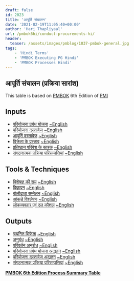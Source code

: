 ```yaml
---
draft: false
id: 2023   
title: 'आपूर्ति संचालन'
date: '2021-02-19T11:05:40+00:00'
author: 'Hari Thapliyaal'
url: /pmbok6hi/conduct-procurements-hi/
header:
  teaser: /assets/images/pmblog/1037-pmbok-general.jpg
tags:
    - 'Hindi Terms'
    - 'PMBOK Executing PG Hindi'
    - 'PMBOK Processes Hindi'
---
```


## आपूर्ति संचालन (प्रक्रिया सारांश)

This table is based on [PMBOK](https://www.pmi.org/pmbok-guide-standards) 6th Edition of [PMI](https://www.pmi.org)

## Inputs

- [परियोजना प्रबंध योजना](/pmbok6hi/project-management-plan-hi) [~English](/pmbok6/Project-Management-Plan)
- [परियोजना दस्तावेज](/pmbok6hi/project-documents-hi) [~English](/pmbok6/Project-Documents)
- [आपूर्ति दस्तावेज](/pmbok6hi/procurement-documentation-hi) [~English](/pmbok6/Procurement-Documentation)
- [विक्रेता के प्रस्ताव](/pmbok6hi/seller-proposals-hi) [~English](/pmbok6/Seller-Proposals)
- [प्रतिष्ठान परिवेश के कारक](/pmbok6hi/enterprise-environmental-factors-hi) [~English](/pmbok6/Enterprise-Environmental-Factors)
- [संगठनात्मक प्रक्रिया परिसम्पत्तियां](/pmbok6hi/organizational-process-assets-hi) [~English](/pmbok6/Organizational-Process-Assets)

## Tools &amp; Techniques

- [विशेषज्ञ की राय](/pmbok6hi/expert-judgement-hi) [~English](/pmbok6/Expert-Judgement)
- [विज्ञापन](/pmbok6hi/advertising-hi) [~English](/pmbok6/Advertising)
- [बोलीदाता सम्मेलन](/pmbok6hi/bidder-conferences-hi) [~English](/pmbok6/Bidder-Conferences)
- [आंकड़े विश्लेषण](/pmbok6hi/data-analysis-hi) [~English](/pmbok6/Data-Analysis)
- [लोकव्यवहार एवं दल कौशल](/pmbok6hi/interpersonal-and-team-skills-hi) [~English](/pmbok6/Interpersonal-And-Team-Skills)

## Outputs

- [चयनित विक्रेता](/pmbok6hi/selected-sellers-hi) [~English](/pmbok6/Selected-Sellers)
- [अनुबंध](/pmbok6hi/agreements-hi) [~English](/pmbok6/Agreements)
- [परिवर्तन अनुरोध](/pmbok6hi/change-requests-hi) [~English](/pmbok6/Change-Requests)
- [परियोजना प्रबंध योजना अद्यतन](/pmbok6hi/project-management-plan-updates-hi) [~English](/pmbok6/Project-Management-Plan-Updates)
- [परियोजना दस्तावेज अद्यतन](/pmbok6hi/project-documents-updates-hi) [~English](/pmbok6/Project-Documents-Updates)
- [संगठनात्मक प्रक्रिया परिसम्पत्तियां](/pmbok6hi/organizational-process-assets-updates-hi) [~English](/pmbok6/Organizational-Process-Assets-Updates)

**[PMBOK 6th Edition Process Summary Table](process-groups-and-processes-in-pmbok6/)**

